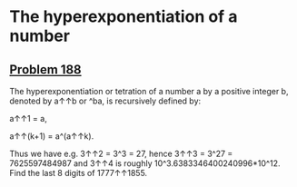 # The hyperexponentiation of a number
## [Problem 188](https://projecteuler.net/problem=188)
The hyperexponentiation or tetration of a number a by a positive integer b, denoted by a↑↑b or ^ba, is recursively defined by:


a↑↑1 = a,

a↑↑(k+1) = a^(a↑↑k).




Thus we have e.g. 3↑↑2 = 3^3 = 27, hence 3↑↑3 = 3^27 = 7625597484987 and 3↑↑4 is roughly 10^3.6383346400240996*10^12.
Find the last 8 digits of 1777↑↑1855.
